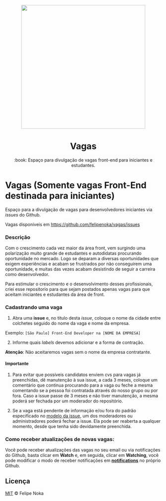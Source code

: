 <p align="center">
<img src="" width="400" alt="">
</p>
<h1 align="center">Vagas</h1>
<p align="center">:book: Espaço para divulgação de vagas front-end para iniciantes e estudantes.</p>

# Vagas (Somente vagas Front-End destinada para iniciantes)

Espaço para a divulgação de vagas para desenvolvedores iniciantes via _issues_ do Github.

Vagas disponíveis em https://github.com/felipenoka/vagas/issues

### Descrição

Com o crescimento cada vez maior da área front, vem surgindo uma polarização muito grande de estudantes e autodidatas procurando oportunidade no mercado. Logo se deparam a diversas oportunidades que exigem experiências e acabam se frustrados por não conseguirem uma oportunidade, e muitas das vezes acabam desistindo de seguir a carreira como desenvolvedor.

Para estimular o crescimento e o desenvolvimento desses profissionais, criei esse repositorio para que sejam postados apenas vagas para que aceitam iniciantes e estudantes da área de front.

### Cadastrando uma vaga

1. Abra uma **issue** e, no titulo desta _issue_, coloque o nome da cidade entre colchetes seguido do nome da vaga e nome da empresa.

Exemplo: `[São Paulo] Front-End Developer na [NOME DA EMPRESA]`

2. Informe quais _labels_ devemos adicionar e a forma de contração.

**Atenção**: Não aceitaremos vagas sem o nome da empresa contratante.

#### Importante

1. Para evitar que possíveis candidatos enviem cvs para vagas já preenchidas, dê manutenção à sua issue, a cada 3 meses, coloque um comentário que continua procurando para a vaga ou feche a mesma comentando se a pessoa foi contratada através do nosso grupo ou por fora. Caso a issue passe de 3 meses e não tiver manutenção, a mesma poderá ser fechada por um moderador do repositório.

2. Se a vaga está pendente de informação e/ou fora do padrão especificado no [modelo da issue](https://github.com/felipenoka/vagas/tree/master/.github/issue_template.md), um dos moderadores ou administradores poderá fechar a issue. Ela pode ser reaberta a qualquer momento, desde que tenha sido devidamente preenchida.

### Como receber atualizações de novas vagas:
Você pode receber atualizações das vagas no seu email ou via notificações do Github, basta clicar em **Watch** e, em seguida, clicar em **Watching**, você pode modificar o modo de receber notificações em **[notifications](https://github.com/settings/notifications)** no próprio Github.

## Licença

[MIT](/LICENSE) &copy; Felipe Noka
